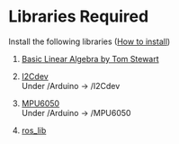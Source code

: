 # Libraries Required

Install the following libraries ([How to install](https://www.arduino.cc/en/guide/libraries))

1.  [Basic Linear Algebra by Tom Stewart](https://www.arduinolibraries.info/libraries/basic-linear-algebra)

2.  [I2Cdev](https://github.com/jrowberg/i2cdevlib)\
    Under /Arduino -> /I2Cdev

3.  [MPU6050](https://github.com/jrowberg/i2cdevlib)\
    Under /Arduino -> /MPU6050
    
4.  [ros_lib](http://wiki.ros.org/rosserial_arduino/Tutorials/Arduino%20IDE%20Setup)
